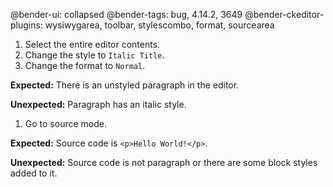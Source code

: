 @bender-ui: collapsed
@bender-tags: bug, 4.14.2, 3649
@bender-ckeditor-plugins: wysiwygarea, toolbar, stylescombo, format, sourcearea

1. Select the entire editor contents.
1. Change the style to `Italic Title`.
1. Change the format to `Normal`.

  **Expected:** There is an unstyled paragraph in the editor.

  **Unexpected:** Paragraph has an italic style.

1. Go to source mode.

  **Expected:** Source code is `<p>Hello World!</p>`.

  **Unexpected:** Source code is not paragraph or there are some block styles added to it.
